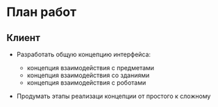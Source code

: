 ﻿# План работ

## Клиент

- Разработать общую концепцию интерфейса:
	- концепция взаимодействия с предметами
	- концепция взаимодействия со зданиями
	- концепция взаимодействия с роботами

- Продумать этапы реализаци концепции от простого к сложному


